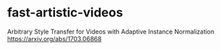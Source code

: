 # fast-artistic-videos
Arbitrary Style Transfer for Videos with Adaptive Instance Normalization https://arxiv.org/abs/1703.06868
